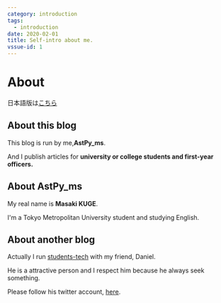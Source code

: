 ```yaml
---
category: introduction
tags:
  - introduction
date: 2020-02-01
title: Self-intro about me.
vssue-id: 1
---
```

# About

日本語版は[こちら](https://astpy.xyz/about/)


## About this blog

This blog is run by me,**AstPy_ms**.

And I publish articles for **university or college students and first-year officers.**


## About AstPy_ms

My real name is **Masaki KUGE**.

I'm a Tokyo Metropolitan University student and studying English.


## About another blog

Actually I run [students-tech](https://students-tech.blog) with my friend, Daniel.

He is a attractive person and I respect him because he always seek something.

Please follow his twitter account, [here](https://twitter.com/daniel_program).
